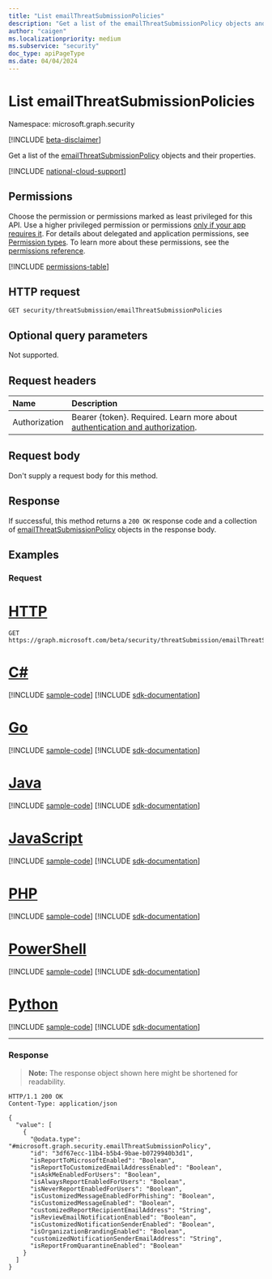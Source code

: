 ```yaml
---
title: "List emailThreatSubmissionPolicies"
description: "Get a list of the emailThreatSubmissionPolicy objects and their properties."
author: "caigen"
ms.localizationpriority: medium
ms.subservice: "security"
doc_type: apiPageType
ms.date: 04/04/2024
---
```


# List emailThreatSubmissionPolicies
Namespace: microsoft.graph.security

[!INCLUDE [beta-disclaimer](../../includes/beta-disclaimer.md)]

Get a list of the [emailThreatSubmissionPolicy](../resources/security-emailthreatsubmissionpolicy.md) objects and their properties.

[!INCLUDE [national-cloud-support](../../includes/global-only.md)]

## Permissions
Choose the permission or permissions marked as least privileged for this API. Use a higher privileged permission or permissions [only if your app requires it](/graph/permissions-overview#best-practices-for-using-microsoft-graph-permissions). For details about delegated and application permissions, see [Permission types](/graph/permissions-overview#permission-types). To learn more about these permissions, see the [permissions reference](/graph/permissions-reference).

<!-- { "blockType": "permissions", "name": "security_emailthreatsubmissionpolicy_list" } -->
[!INCLUDE [permissions-table](../includes/permissions/security-emailthreatsubmissionpolicy-list-permissions.md)]

## HTTP request

<!-- {
  "blockType": "ignored"
}
-->
```http
GET security/threatSubmission/emailThreatSubmissionPolicies
```

## Optional query parameters
Not supported.

## Request headers
|Name|Description|
|:---|:---|
|Authorization|Bearer {token}. Required. Learn more about [authentication and authorization](/graph/auth/auth-concepts).|

## Request body
Don't supply a request body for this method.

## Response

If successful, this method returns a `200 OK` response code and a collection of [emailThreatSubmissionPolicy](../resources/security-emailthreatsubmissionpolicy.md) objects in the response body.

## Examples

### Request

# [HTTP](#tab/http)
<!-- {
  "blockType": "request",
  "name": "list_emailthreatsubmissionpolicy"
}
-->
```http
GET https://graph.microsoft.com/beta/security/threatSubmission/emailThreatSubmissionPolicies
```

# [C#](#tab/csharp)
[!INCLUDE [sample-code](../includes/snippets/csharp/list-emailthreatsubmissionpolicy-csharp-snippets.md)]
[!INCLUDE [sdk-documentation](../includes/snippets/snippets-sdk-documentation-link.md)]

# [Go](#tab/go)
[!INCLUDE [sample-code](../includes/snippets/go/list-emailthreatsubmissionpolicy-go-snippets.md)]
[!INCLUDE [sdk-documentation](../includes/snippets/snippets-sdk-documentation-link.md)]

# [Java](#tab/java)
[!INCLUDE [sample-code](../includes/snippets/java/list-emailthreatsubmissionpolicy-java-snippets.md)]
[!INCLUDE [sdk-documentation](../includes/snippets/snippets-sdk-documentation-link.md)]

# [JavaScript](#tab/javascript)
[!INCLUDE [sample-code](../includes/snippets/javascript/list-emailthreatsubmissionpolicy-javascript-snippets.md)]
[!INCLUDE [sdk-documentation](../includes/snippets/snippets-sdk-documentation-link.md)]

# [PHP](#tab/php)
[!INCLUDE [sample-code](../includes/snippets/php/list-emailthreatsubmissionpolicy-php-snippets.md)]
[!INCLUDE [sdk-documentation](../includes/snippets/snippets-sdk-documentation-link.md)]

# [PowerShell](#tab/powershell)
[!INCLUDE [sample-code](../includes/snippets/powershell/list-emailthreatsubmissionpolicy-powershell-snippets.md)]
[!INCLUDE [sdk-documentation](../includes/snippets/snippets-sdk-documentation-link.md)]

# [Python](#tab/python)
[!INCLUDE [sample-code](../includes/snippets/python/list-emailthreatsubmissionpolicy-python-snippets.md)]
[!INCLUDE [sdk-documentation](../includes/snippets/snippets-sdk-documentation-link.md)]

---

### Response
>**Note:** The response object shown here might be shortened for readability.
<!-- {
  "blockType": "response",
  "truncated": true,
  "@odata.type": "Collection(microsoft.graph.security.emailThreatSubmissionPolicy)"
}
-->
```http
HTTP/1.1 200 OK
Content-Type: application/json

{
  "value": [
    {
      "@odata.type": "#microsoft.graph.security.emailThreatSubmissionPolicy",
      "id": "3df67ecc-11b4-b5b4-9bae-b0729940b3d1",
      "isReportToMicrosoftEnabled": "Boolean",
      "isReportToCustomizedEmailAddressEnabled": "Boolean",
      "isAskMeEnabledForUsers": "Boolean",
      "isAlwaysReportEnabledForUsers": "Boolean",
      "isNeverReportEnabledForUsers": "Boolean",
      "isCustomizedMessageEnabledForPhishing": "Boolean",
      "isCustomizedMessageEnabled": "Boolean",
      "customizedReportRecipientEmailAddress": "String",
      "isReviewEmailNotificationEnabled": "Boolean",
      "isCustomizedNotificationSenderEnabled": "Boolean",
      "isOrganizationBrandingEnabled": "Boolean",
      "customizedNotificationSenderEmailAddress": "String",
      "isReportFromQuarantineEnabled": "Boolean"
    }
  ]
}
```


